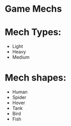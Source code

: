 # Game Mechs

# Mech Types:
 * Light
 * Heavy
 * Medium

# Mech shapes:
 * Human
 * Spider
 * Hover
 * Tank
 * Bird
 * Fish
 
